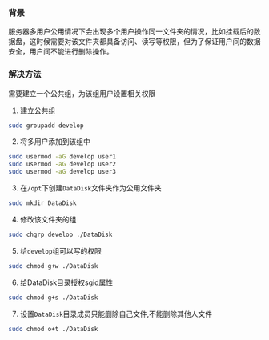 
### 背景          
服务器多用户公用情况下会出现多个用户操作同一文件夹的情况，比如挂载后的数据盘，这时候需要对该文件夹都具备访问、读写等权限，但为了保证用户间的数据安全，用户间不能进行删除操作。          

### 解决方法          
需要建立一个公共组，为该组用户设置相关权限          
1. 建立公共组          
```sh
sudo groupadd develop
```          

2. 将多用户添加到该组中          
```sh
sudo usermod -aG develop user1
sudo usermod -aG develop user2
sudo usermod -aG develop user3
```          

3. 在`/opt`下创建`DataDisk`文件夹作为公用文件夹          
```sh
sudo mkdir DataDisk
```          

4. 修改该文件夹的组     
```sh
sudo chgrp develop ./DataDisk
```     

5. 给`develop`组可以写的权限          
```sh
sudo chmod g+w ./DataDisk
```          

6. 给DataDisk目录授权sgid属性        
```sh
sudo chmod g+s ./DataDisk
```          

7. 设置`DataDisk`目录成员只能删除自己文件,不能删除其他人文件       
```sh
sudo chmod o+t ./DataDisk
```          
